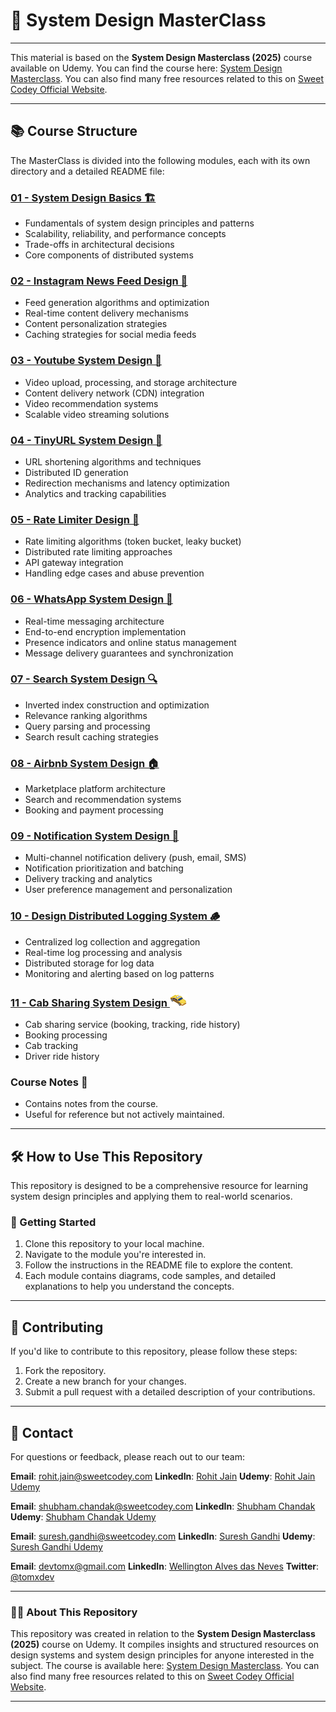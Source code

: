 # 🎨 System Design MasterClass

---

This material is based on the **System Design Masterclass (2025)** course available on Udemy. You can find the course here: [System Design Masterclass](https://www.udemy.com/course/system-design-masterclass/?referralCode=21363E64705E6B6E279B). You can also find many free resources related to this on [Sweet Codey Official Website](https://www.sweetcodey.com).

---

## 📚 Course Structure

The MasterClass is divided into the following modules, each with its own directory and a detailed README file:

### [01 - System Design Basics 🏗️](./1.%20System%20Design%20Basics)

- Fundamentals of system design principles and patterns
- Scalability, reliability, and performance concepts
- Trade-offs in architectural decisions
- Core components of distributed systems

### [02 - Instagram News Feed Design 📱](./2.%20Design%20Instagram%20Newsfeed)

- Feed generation algorithms and optimization
- Real-time content delivery mechanisms
- Content personalization strategies
- Caching strategies for social media feeds

### [03 - Youtube System Design 🎥](./3.%20Design%20Youtube)

- Video upload, processing, and storage architecture
- Content delivery network (CDN) integration
- Video recommendation systems
- Scalable video streaming solutions

### [04 - TinyURL System Design 🔗](./4.%20Design%20Tinyurl)

- URL shortening algorithms and techniques
- Distributed ID generation
- Redirection mechanisms and latency optimization
- Analytics and tracking capabilities

### [05 - Rate Limiter Design 🚦](./5.%20Design%20Rate%20Limiter)

- Rate limiting algorithms (token bucket, leaky bucket)
- Distributed rate limiting approaches
- API gateway integration
- Handling edge cases and abuse prevention

### [06 - WhatsApp System Design 💬](./6.%20Design%20Whatsapp)

- Real-time messaging architecture
- End-to-end encryption implementation
- Presence indicators and online status management
- Message delivery guarantees and synchronization

### [07 - Search System Design 🔍](./7.%20Design%20Search%20System)

- Inverted index construction and optimization
- Relevance ranking algorithms
- Query parsing and processing
- Search result caching strategies

### [08 - Airbnb System Design 🏠](./8.%20Design%20Airbnb)

- Marketplace platform architecture
- Search and recommendation systems
- Booking and payment processing

### [09 - Notification System Design 🔔](./9.%20Design%20Notification%20System)

- Multi-channel notification delivery (push, email, SMS)
- Notification prioritization and batching
- Delivery tracking and analytics
- User preference management and personalization

### [10 - Design Distributed Logging System 🪵](./10.%20Design%20Distributed%20Logging%20System)

- Centralized log collection and aggregation
- Real-time log processing and analysis
- Distributed storage for log data
- Monitoring and alerting based on log patterns

### [11 - Cab Sharing System Design ](./11.%20Design%20Cab%20sharing%20System)![cab Icon](./11.%20Design%20Cab%20sharing%20System/Resources/cabIcon.png)

- Cab sharing service (booking, tracking, ride history)
- Booking processing
- Cab tracking
- Driver ride history

### Course Notes 📂

- Contains notes from the course.
- Useful for reference but not actively maintained.

---

## 🛠️ How to Use This Repository

This repository is designed to be a comprehensive resource for learning system design principles and applying them to real-world scenarios.

### 🚀 Getting Started

1. Clone this repository to your local machine.
2. Navigate to the module you're interested in.
3. Follow the instructions in the README file to explore the content.
4. Each module contains diagrams, code samples, and detailed explanations to help you understand the concepts.

---

## 🤝 Contributing

If you'd like to contribute to this repository, please follow these steps:

1. Fork the repository.
2. Create a new branch for your changes.
3. Submit a pull request with a detailed description of your contributions.

---

## 📧 Contact

For questions or feedback, please reach out to our team:

**Email**: [rohit.jain@sweetcodey.com](mailto:rohit.jain@sweetcodey.com)
**LinkedIn**: [Rohit Jain](https://www.linkedin.com/in/rohit-jain-343437187/)
**Udemy**: [Rohit Jain Udemy](https://www.udemy.com/user/a6a5d0a8-fdb1-40b1-84d5-1fe3a0861886/?srsltid=AfmBOorFxVmdc-iiXCBxTIi55kK34cX89Z9LjZg3JZ_7hEgtoc7sD2f1)

**Email**: [shubham.chandak@sweetcodey.com](mailto:shubham.chandak@sweetcodey.com)
**LinkedIn**: [Shubham Chandak](https://www.linkedin.com/in/shubham-chandak/)
**Udemy**: [Shubham Chandak Udemy](https://www.udemy.com/user/shubham-chandak/?srsltid=AfmBOoopfGyHitKbB_iu4qGJeEDQG7poS3qRhmmK0lgJUkUGtjLDCyiO)

**Email**: [suresh.gandhi@sweetcodey.com](mailto:suresh.gandhi@sweetcodey.com)
**LinkedIn**: [Suresh Gandhi](https://www.linkedin.com/in/suresh-g-688608191/)
**Udemy**: [Suresh Gandhi Udemy](https://www.udemy.com/user/suresh-gandhi/)

**Email**: [devtomx@gmail.com](mailto:devtomx@gmail.com)
**LinkedIn**: [Wellington Alves das Neves](https://www.linkedin.com/in/wellingtonalvesneves)
**Twitter**: [@tomxdev](#)

---

### 🧑‍💻 About This Repository

This repository was created in relation to the **System Design Masterclass (2025)** course on Udemy. It compiles insights and structured resources on design systems and system design principles for anyone interested in the subject. The course is available here: [System Design Masterclass](https://www.udemy.com/course/system-design-masterclass/?referralCode=21363E64705E6B6E279B). You can also find many free resources related to this on [Sweet Codey Official Website](https://www.sweetcodey.com).

---
